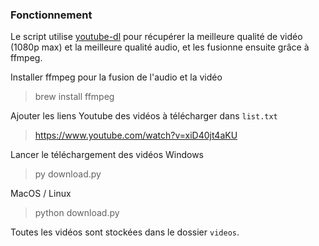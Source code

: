 ### Fonctionnement

Le script utilise [youtube-dl](https://github.com/ytdl-org/youtube-dl) pour récupérer la meilleure qualité de vidéo (1080p max) et la meilleure qualité audio, et les fusionne ensuite grâce à ffmpeg.

Installer ffmpeg pour la fusion de l'audio et la vidéo
> brew install ffmpeg

Ajouter les liens Youtube des vidéos à télécharger dans `list.txt`
> https://www.youtube.com/watch?v=xiD40jt4aKU

Lancer le téléchargement des vidéos
Windows
> py download.py

MacOS / Linux
> python download.py

Toutes les vidéos sont stockées dans le dossier `videos`.

